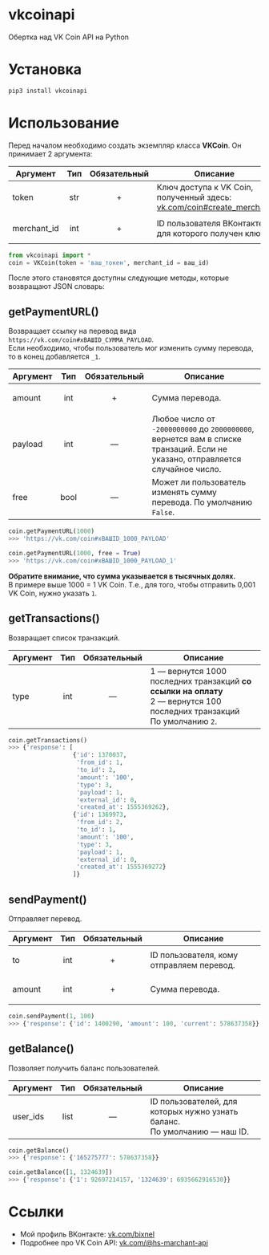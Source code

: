 # vkcoinapi
Обертка над VK Coin API на Python
# Установка
```python
pip3 install vkcoinapi
```
# Использование
Перед началом необходимо создать экземпляр класса **VKCoin**.
Он принимает 2 аргумента:

|Аргумент|Тип|Обязательный|Описание|
|-|-|-|-|
|token|<p align="center">str</p>|<p align="center">+</p>|Ключ доступа к VK Coin, полученный здесь: [vk.com/coin#create_merchant](https://vk.com/coin#create_merchant)|
|merchant_id|<p align="center">int</p>|<p align="center">+</p>|ID пользователя ВКонтакте, для которого получен ключ|
```python
from vkcoinapi import *
coin = VKCoin(token = 'ваш_токен', merchant_id = ваш_id)
```
После этого становятся доступны следующие методы, которые возвращают JSON словарь:
## getPaymentURL()
Возвращает ссылку на перевод вида `https://vk.com/coin#xВАШID_СУММА_PAYLOAD`.\
Если необходимо, чтобы пользователь мог изменить сумму перевода, то в конец добавляется `_1`.

|Аргумент|Тип|Обязательный|Описание|
|-|-|-|-|
|amount|<p align="center">int</p>|<p align="center">+</p>|Сумма перевода.|
|payload|<p align="center">int</p>|<p align="center">—</p>|Любое число от `-2000000000` до `2000000000`, вернется вам в списке транзаций. Если не указано, отправляется случайное число.|
|free|<p align="center">bool</p>|<p align="center">—</p>|Может ли пользователь изменять сумму перевода. По умолчанию `False`.
```python
coin.getPaymentURL(1000)
>>> 'https://vk.com/coin#xВАШID_1000_PAYLOAD'

coin.getPaymentURL(1000, free = True)
>>> 'https://vk.com/coin#xВАШID_1000_PAYLOAD_1'
```
**Обратите внимание, что сумма указывается в тысячных долях.**\
В примере выше 1000 = 1 VK Coin.
Т.е., для того, чтобы отправить 0,001 VK Coin, нужно указать `1`.


## getTransactions()
Возвращает список транзакций.

|Аргумент|Тип|Обязательный|Описание|
|-|-|-|-|
|type|<p align="center">int</p>|<p align="center">—</p>|1 — вернутся 1000 последних транзакций **со ссылки на оплату**<br>2 — вернутся 100 последних транзакций<br>По умолчанию `2`.|
```python
coin.getTransactions()
>>> {'response': [
                  {'id': 1370037,
                   'from_id': 1,
                   'to_id': 2,
                   'amount': '100',
                   'type': 3,
                   'payload': 1,
                   'external_id': 0,
                   'created_at': 1555369262},
                  {'id': 1369973,
                   'from_id': 2,
                   'to_id': 1,
                   'amount': '100',
                   'type': 3,
                   'payload': 1,
                   'external_id': 0,
                   'created_at': 1555369272}
                  ]}
```
## sendPayment()
Отправляет перевод.

|Аргумент|Тип|Обязательный|Описание|
|-|-|-|-|
|to|<p align="center">int</p>|<p align="center">+</p>|ID пользователя, кому отправляем перевод.|
|amount|<p align="center">int</p>|<p align="center">+</p>|Сумма перевода.|
```python
coin.sendPayment(1, 100)
>>> {'response': {'id': 1400290, 'amount': 100, 'current': 578637358}}
```
## getBalance()
Позволяет получить баланс пользователей.

|Аргумент|Тип|Обязательный|Описание|
|-|-|-|-|
|user_ids|<p align="center">list</p>|<p align="center">—</p>|ID пользователей, для которых нужно узнать баланс.<br>По умолчанию — наш ID.|
```python
coin.getBalance()
>>> {'response': {'165275777': 578637358}}

coin.getBalance([1, 1324639])
>>> {'response': {'1': 92697214157, '1324639': 6935662916530}}
```
# Ссылки
* Мой профиль ВКонтакте: [vk.com/bixnel](https://vk.com/bixnel)
* Подробнее про VK Coin API: [vk.com/@hs-marchant-api](https://vk.com/@hs-marchant-api)
